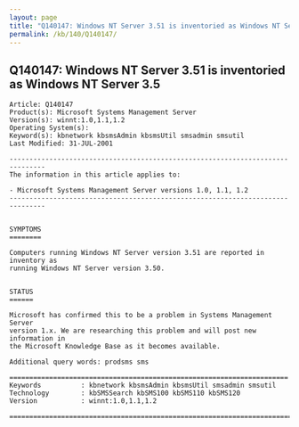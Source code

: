 ```yaml
---
layout: page
title: "Q140147: Windows NT Server 3.51 is inventoried as Windows NT Server 3.5"
permalink: /kb/140/Q140147/
---
```


## Q140147: Windows NT Server 3.51 is inventoried as Windows NT Server 3.5

	Article: Q140147
	Product(s): Microsoft Systems Management Server
	Version(s): winnt:1.0,1.1,1.2
	Operating System(s): 
	Keyword(s): kbnetwork kbsmsAdmin kbsmsUtil smsadmin smsutil
	Last Modified: 31-JUL-2001
	
	-------------------------------------------------------------------------------
	The information in this article applies to:
	
	- Microsoft Systems Management Server versions 1.0, 1.1, 1.2 
	-------------------------------------------------------------------------------
	
	
	SYMPTOMS
	========
	
	Computers running Windows NT Server version 3.51 are reported in inventory as
	running Windows NT Server version 3.50.
	
	
	STATUS
	======
	
	Microsoft has confirmed this to be a problem in Systems Management Server
	version 1.x. We are researching this problem and will post new information in
	the Microsoft Knowledge Base as it becomes available.
	
	Additional query words: prodsms sms
	
	======================================================================
	Keywords          : kbnetwork kbsmsAdmin kbsmsUtil smsadmin smsutil 
	Technology        : kbSMSSearch kbSMS100 kbSMS110 kbSMS120
	Version           : winnt:1.0,1.1,1.2
	
	=============================================================================
	
